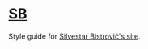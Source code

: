 # [SB](//www.silvestar.codes)

Style guide for [Silvestar Bistrović's site](//www.silvestar.codes).
